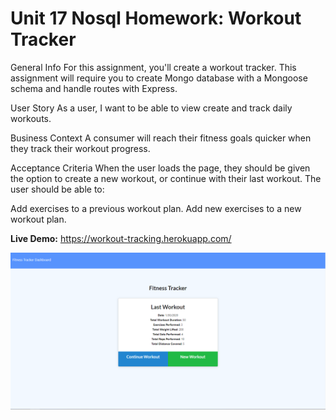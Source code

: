 # Unit 17 Nosql Homework: Workout Tracker

General Info
For this assignment, you'll create a workout tracker. This assignment will require you to create Mongo database with a Mongoose schema and handle routes with Express.

User Story
As a user, I want to be able to view create and track daily workouts.

Business Context
A consumer will reach their fitness goals quicker when they track their workout progress.

Acceptance Criteria
When the user loads the page, they should be given the option to create a new workout, or continue with their last workout.
The user should be able to:

Add exercises to a previous workout plan. Add new exercises to a new workout plan.

**Live Demo:** https://workout-tracking.herokuapp.com/

![markdown-preview-image](public/images/markdown-preview-image.png)

